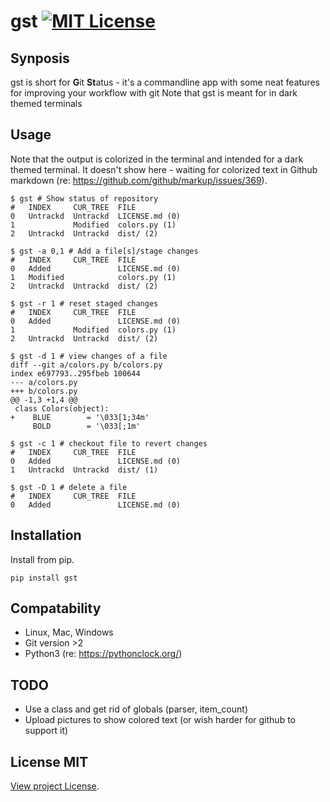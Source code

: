 # gst [![MIT License][license-badge]](LICENSE.md)

## Synposis
gst is short for **G**it **St**atus - it's a commandline app with some neat features for improving your workflow with git
Note that gst is meant for in dark themed terminals

## Usage
Note that the output is colorized in the terminal and intended for a dark themed terminal. It doesn't show here - waiting for colorized text in Github markdown (re: https://github.com/github/markup/issues/369).
```
$ gst # Show status of repository
#   INDEX     CUR_TREE  FILE
0   Untrackd  Untrackd  LICENSE.md (0)
1             Modified  colors.py (1)
2   Untrackd  Untrackd  dist/ (2)

$ gst -a 0,1 # Add a file[s]/stage changes
#   INDEX     CUR_TREE  FILE
0   Added               LICENSE.md (0)
1   Modified            colors.py (1)
2   Untrackd  Untrackd  dist/ (2)

$ gst -r 1 # reset staged changes
#   INDEX     CUR_TREE  FILE
0   Added               LICENSE.md (0)
1             Modified  colors.py (1)
2   Untrackd  Untrackd  dist/ (2)

$ gst -d 1 # view changes of a file
diff --git a/colors.py b/colors.py
index e697793..295fbeb 100644
--- a/colors.py
+++ b/colors.py
@@ -1,3 +1,4 @@
 class Colors(object):
+    BLUE        = '\033[1;34m'
     BOLD        = '\033[;1m'

$ gst -c 1 # checkout file to revert changes
#   INDEX     CUR_TREE  FILE
0   Added               LICENSE.md (0)
1   Untrackd  Untrackd  dist/ (1)

$ gst -D 1 # delete a file
#   INDEX     CUR_TREE  FILE
0   Added               LICENSE.md (0)
```

## Installation
Install from pip.
```
pip install gst
```

## Compatability
- Linux, Mac, Windows
- Git version >2
- Python3 (re: https://pythonclock.org/)

## TODO
- Use a class and get rid of globals (parser, item_count)
- Upload pictures to show colored text (or wish harder for github to support it)

## License MIT
[View project License](LICENSE.md).

[license-badge]: https://img.shields.io/badge/license-MIT-007EC7.svg
